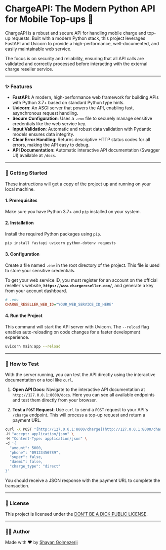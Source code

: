 # ChargeAPI: The Modern Python API for Mobile Top-ups 🚀

ChargeAPI is a robust and secure API for handling mobile charge and top-up requests. Built with a modern Python stack, this project leverages FastAPI and Uvicorn to provide a high-performance, well-documented, and easily maintainable web service.

The focus is on security and reliability, ensuring that all API calls are validated and correctly processed before interacting with the external charge reseller service.

-----

### ✨ Features

* **FastAPI**: A modern, high-performance web framework for building APIs with Python 3.7+ based on standard Python type hints.
* **Uvicorn**: An ASGI server that powers the API, enabling fast, asynchronous request handling.
* **Secure Configuration**: Uses a `.env` file to securely manage sensitive credentials like the web service key.
* **Input Validation**: Automatic and robust data validation with Pydantic models ensures data integrity.
* **Clear Error Handling**: Returns descriptive HTTP status codes for all errors, making the API easy to debug.
* **API Documentation**: Automatic interactive API documentation (Swagger UI) available at `/docs`.

-----

### 🚀 Getting Started

These instructions will get a copy of the project up and running on your local machine.

#### 1. Prerequisites

Make sure you have Python 3.7+ and `pip` installed on your system.

#### 2. Installation

Install the required Python packages using `pip`.

```bash
pip install fastapi uvicorn python-dotenv requests
````

#### 3\. Configuration

Create a file named `.env` in the root directory of the project. This file is used to store your sensitive credentials.

To get your web service ID, you must register for an account on the official reseller's website, **`https://www.chargereseller.com/`**, and generate a key from your account dashboard.

```ini
# .env
CHARGE_RESELLER_WEB_ID="YOUR_WEB_SERVICE_ID_HERE"
```

#### 4\. Run the Project

This command will start the API server with Uvicorn. The `--reload` flag enables auto-reloading on code changes for a faster development experience.

```bash
uvicorn main:app --reload
```

-----

### 🧠 How to Test

With the server running, you can test the API directly using the interactive documentation or a tool like `curl`.

1.  **Open API Docs**: Navigate to the interactive API documentation at `http://127.0.0.1:8000/docs`. Here you can see all available endpoints and test them directly from your browser.

2.  **Test a `POST` Request**: Use `curl` to send a `POST` request to your API's `/charge` endpoint. This will process a top-up request and return a payment URL.

<!-- end list -->

```bash
curl -X POST "[http://127.0.0.1:8000/charge](http://127.0.0.1:8000/charge)" \
-H "accept: application/json" \
-H "Content-Type: application/json" \
-d '{
  "amount": 5000,
  "phone": "09123456789",
  "super": false,
  "daemi": false,
  "charge_type": "direct"
}'
```

You should receive a JSON response with the payment URL to complete the transaction.

-----

### 📜 License

This project is licensed under the [DON'T BE A DICK PUBLIC LICENSE](https://github.com/ShayanGolmezerji/ChargeAPI/blob/main/LICENSE.md).

-----

### 👨‍💻 Author

Made with ❤️ by [Shayan Golmezerji](https://github.com/shayangolmezerji)

